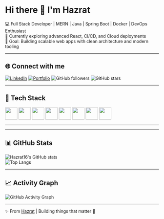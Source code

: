 # Hi there 👋 I'm Hazrat

💻 Full Stack Developer | MERN | Java | Spring Boot | Docker | DevOps Enthusiast  
🌱 Currently exploring advanced React, CI/CD, and Cloud deployments  
🎯 Goal: Building scalable web apps with clean architecture and modern tooling  

---

## 🌐 Connect with me
[![LinkedIn](https://img.shields.io/badge/LinkedIn-Profile-blue)](https://linkedin.com/in/yourusername)
[![Portfolio](https://img.shields.io/badge/Portfolio-Website-orange)](https://yourportfolio.com)
![GitHub followers](https://img.shields.io/github/followers/yourusername?style=social)
![GitHub stars](https://img.shields.io/github/stars/yourusername?style=social)

---

## 🚀 Tech Stack
<p>
  <img src="https://cdn.jsdelivr.net/gh/devicons/devicon/icons/react/react-original.svg" width="40" height="40"/>
  <img src="https://cdn.jsdelivr.net/gh/devicons/devicon/icons/typescript/typescript-original.svg" width="40" height="40"/>
  <img src="https://cdn.jsdelivr.net/gh/devicons/devicon/icons/nodejs/nodejs-original.svg" width="40" height="40"/>
  <img src="https://cdn.jsdelivr.net/gh/devicons/devicon/icons/mongodb/mongodb-original.svg" width="40" height="40"/>
  <img src="https://cdn.jsdelivr.net/gh/devicons/devicon/icons/java/java-original.svg" width="40" height="40"/>
  <img src="https://cdn.jsdelivr.net/gh/devicons/devicon/icons/spring/spring-original.svg" width="40" height="40"/>
  <img src="https://cdn.jsdelivr.net/gh/devicons/devicon/icons/docker/docker-original.svg" width="40" height="40"/>
  <img src="https://cdn.jsdelivr.net/gh/devicons/devicon/icons/git/git-original.svg" width="40" height="40"/>
</p>

---



---

## 📊 GitHub Stats
![Hazrat16's GitHub stats](https://github-readme-stats.vercel.app/api?username=Hazrat16&show_icons=true&theme=radical)  
![Top Langs](https://github-readme-stats.vercel.app/api/top-langs/?username=Hazrat16&layout=compact&theme=radical)  

---

## 📈 Activity Graph
![GitHub Activity Graph](https://github-readme-activity-graph.vercel.app/graph?username=yourusername&theme=github)

---

✨ From [Hazrat](https://github.com/yourusername) | Building things that matter 🚀
